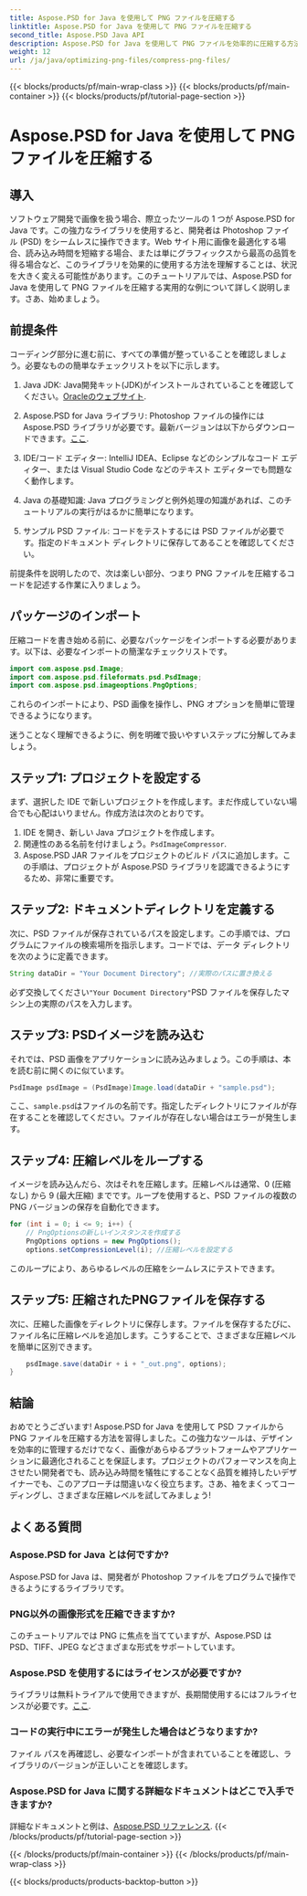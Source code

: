 ```yaml
---
title: Aspose.PSD for Java を使用して PNG ファイルを圧縮する
linktitle: Aspose.PSD for Java を使用して PNG ファイルを圧縮する
second_title: Aspose.PSD Java API
description: Aspose.PSD for Java を使用して PNG ファイルを効率的に圧縮する方法を学びます。このチュートリアルでは、コードの実装をガイドし、最適なファイル処理を保証します。
weight: 12
url: /ja/java/optimizing-png-files/compress-png-files/
---
```


{{< blocks/products/pf/main-wrap-class >}}
{{< blocks/products/pf/main-container >}}
{{< blocks/products/pf/tutorial-page-section >}}

# Aspose.PSD for Java を使用して PNG ファイルを圧縮する

## 導入

ソフトウェア開発で画像を扱う場合、際立ったツールの 1 つが Aspose.PSD for Java です。この強力なライブラリを使用すると、開発者は Photoshop ファイル (PSD) をシームレスに操作できます。Web サイト用に画像を最適化する場合、読み込み時間を短縮する場合、または単にグラフィックスから最高の品質を得る場合など、このライブラリを効果的に使用する方法を理解することは、状況を大きく変える可能性があります。このチュートリアルでは、Aspose.PSD for Java を使用して PNG ファイルを圧縮する実用的な例について詳しく説明します。さあ、始めましょう。

## 前提条件

コーディング部分に進む前に、すべての準備が整っていることを確認しましょう。必要なものの簡単なチェックリストを以下に示します。

1.  Java JDK: Java開発キット(JDK)がインストールされていることを確認してください。[Oracleのウェブサイト](https://www.oracle.com/java/technologies/javase-jdk11-downloads.html).

2. Aspose.PSD for Java ライブラリ: Photoshop ファイルの操作には Aspose.PSD ライブラリが必要です。最新バージョンは以下からダウンロードできます。[ここ](https://releases.aspose.com/psd/java/).

3. IDE/コード エディター: IntelliJ IDEA、Eclipse などのシンプルなコード エディター、または Visual Studio Code などのテキスト エディターでも問題なく動作します。

4. Java の基礎知識: Java プログラミングと例外処理の知識があれば、このチュートリアルの実行がはるかに簡単になります。

5. サンプル PSD ファイル: コードをテストするには PSD ファイルが必要です。指定のドキュメント ディレクトリに保存してあることを確認してください。

前提条件を説明したので、次は楽しい部分、つまり PNG ファイルを圧縮するコードを記述する作業に入りましょう。

## パッケージのインポート

圧縮コードを書き始める前に、必要なパッケージをインポートする必要があります。以下は、必要なインポートの簡潔なチェックリストです。

```java
import com.aspose.psd.Image;
import com.aspose.psd.fileformats.psd.PsdImage;
import com.aspose.psd.imageoptions.PngOptions;
```

これらのインポートにより、PSD 画像を操作し、PNG オプションを簡単に管理できるようになります。

迷うことなく理解できるように、例を明確で扱いやすいステップに分解してみましょう。 

## ステップ1: プロジェクトを設定する

まず、選択した IDE で新しいプロジェクトを作成します。まだ作成していない場合でも心配はいりません。作成方法は次のとおりです。

1. IDE を開き、新しい Java プロジェクトを作成します。
2. 関連性のある名前を付けましょう。`PsdImageCompressor`.
3. Aspose.PSD JAR ファイルをプロジェクトのビルド パスに追加します。この手順は、プロジェクトが Aspose.PSD ライブラリを認識できるようにするため、非常に重要です。

## ステップ2: ドキュメントディレクトリを定義する

次に、PSD ファイルが保存されているパスを設定します。この手順では、プログラムにファイルの検索場所を指示します。コードでは、データ ディレクトリを次のように定義できます。

```java
String dataDir = "Your Document Directory"; //実際のパスに置き換える
```

必ず交換してください`"Your Document Directory"`PSD ファイルを保存したマシン上の実際のパスを入力します。

## ステップ3: PSDイメージを読み込む

それでは、PSD 画像をアプリケーションに読み込みましょう。この手順は、本を読む前に開くのに似ています。

```java
PsdImage psdImage = (PsdImage)Image.load(dataDir + "sample.psd");
```

ここ、`sample.psd`はファイルの名前です。指定したディレクトリにファイルが存在することを確認してください。ファイルが存在しない場合はエラーが発生します。

## ステップ4: 圧縮レベルをループする

イメージを読み込んだら、次はそれを圧縮します。圧縮レベルは通常、0 (圧縮なし) から 9 (最大圧縮) までです。ループを使用すると、PSD ファイルの複数の PNG バージョンの保存を自動化できます。

```java
for (int i = 0; i <= 9; i++) {
    // PngOptionsの新しいインスタンスを作成する
    PngOptions options = new PngOptions();
    options.setCompressionLevel(i); //圧縮レベルを設定する
```

このループにより、あらゆるレベルの圧縮をシームレスにテストできます。 

## ステップ5: 圧縮されたPNGファイルを保存する

次に、圧縮した画像をディレクトリに保存します。ファイルを保存するたびに、ファイル名に圧縮レベルを追加します。こうすることで、さまざまな圧縮レベルを簡単に区別できます。

```java
    psdImage.save(dataDir + i + "_out.png", options);
}
```

## 結論

おめでとうございます! Aspose.PSD for Java を使用して PSD ファイルから PNG ファイルを圧縮する方法を習得しました。この強力なツールは、デザインを効率的に管理するだけでなく、画像があらゆるプラットフォームやアプリケーションに最適化されることを保証します。プロジェクトのパフォーマンスを向上させたい開発者でも、読み込み時間を犠牲にすることなく品質を維持したいデザイナーでも、このアプローチは間違いなく役立ちます。さあ、袖をまくってコーディングし、さまざまな圧縮レベルを試してみましょう! 

## よくある質問

### Aspose.PSD for Java とは何ですか?  
Aspose.PSD for Java は、開発者が Photoshop ファイルをプログラムで操作できるようにするライブラリです。

### PNG以外の画像形式を圧縮できますか?  
このチュートリアルでは PNG に焦点を当てていますが、Aspose.PSD は PSD、TIFF、JPEG などさまざまな形式をサポートしています。

### Aspose.PSD を使用するにはライセンスが必要ですか?  
ライブラリは無料トライアルで使用できますが、長期間使用するにはフルライセンスが必要です。[ここ](https://purchase.aspose.com/buy).

### コードの実行中にエラーが発生した場合はどうなりますか?  
ファイル パスを再確認し、必要なインポートが含まれていることを確認し、ライブラリのバージョンが正しいことを確認します。

### Aspose.PSD for Java に関する詳細なドキュメントはどこで入手できますか?  
詳細なドキュメントと例は、[Aspose.PSD リファレンス](https://reference.aspose.com/psd/java/).
{{< /blocks/products/pf/tutorial-page-section >}}

{{< /blocks/products/pf/main-container >}}
{{< /blocks/products/pf/main-wrap-class >}}

{{< blocks/products/products-backtop-button >}}

